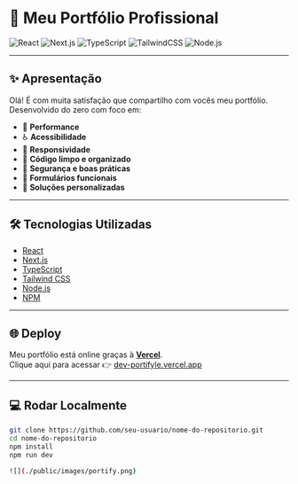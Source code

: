 # 🚀 Meu Portfólio Profissional

![React](https://img.shields.io/badge/React-20232A?style=for-the-badge&logo=react&logoColor=61DAFB)
![Next.js](https://img.shields.io/badge/Next.js-000000?style=for-the-badge&logo=nextdotjs&logoColor=white)
![TypeScript](https://img.shields.io/badge/TypeScript-007ACC?style=for-the-badge&logo=typescript&logoColor=white)
![TailwindCSS](https://img.shields.io/badge/TailwindCSS-06B6D4?style=for-the-badge&logo=tailwindcss&logoColor=white)
![Node.js](https://img.shields.io/badge/Node.js-339933?style=for-the-badge&logo=nodedotjs&logoColor=white)

---

## ✨ Apresentação

Olá! É com muita satisfação que compartilho com vocês meu portfólio.  
Desenvolvido do zero com foco em:

- 🛜 **Performance**
- ♿ **Acessibilidade**
- 🧱 **Responsividade**
- 🧠 **Código limpo e organizado**
- 🔐 **Segurança e boas práticas**
- 📩 **Formulários funcionais**
- 🎯 **Soluções personalizadas**

---

## 🛠️ Tecnologias Utilizadas

- [React](https://reactjs.org/)
- [Next.js](https://nextjs.org/)
- [TypeScript](https://www.typescriptlang.org/)
- [Tailwind CSS](https://tailwindcss.com/)
- [Node.js](https://nodejs.org/)
- [NPM](https://www.npmjs.com/)

---

## 🌐 Deploy

Meu portfólio está online graças à [**Vercel**](https://vercel.com).  
Clique aqui para acessar 👉 [dev-portifyle.vercel.app](https://dev-portifyle.vercel.app/)

---

## 💻 Rodar Localmente

```bash
git clone https://github.com/seu-usuario/nome-do-repositorio.git
cd nome-do-repositorio
npm install
npm run dev

![](./public/images/portify.png)
